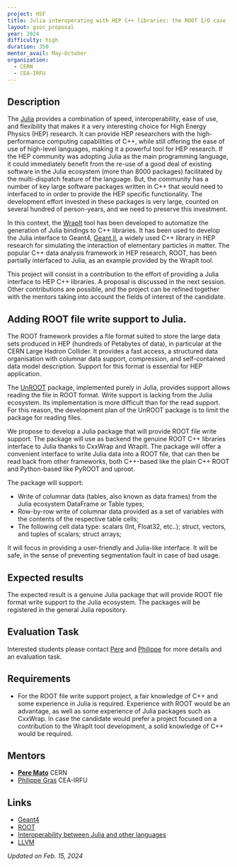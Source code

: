 ```yaml
---
project: HSF
title: Julia interoperating with HEP C++ libraries: the ROOT I/O case 
layout: gsoc_proposal
year: 2024
difficulty: high
duration: 350
mentor_avail: May-October
organization:
  - CERN
  - CEA-IRFU
---
```


## Description

The [Julia](https://julialang.org) provides a combination of speed, interoperability, ease of use, and flexibility that makes it a very interesting choice for High Energy Physics (HEP) research. It can provide HEP researchers with the high-performance computing capabilities of C++, while still offering the ease of use of high-level languages, making it a powerful tool for HEP research. If the HEP community was adopting Julia as the main programming language, it could immediately benefit from the re-use of a good deal of existing software in the Julia ecosystem (more than 8000 packages) facilitated by the multi-dispatch feature of the language. But, the community has a number of key large software packages written in C++ that would need to interfaced to in order to provide the HEP specific functionality. The development effort invested in these packages is very large, counted on several hundred of person-years, and we need to preserve this investment.

In this context, the [WrapIt](https://github.com/grasph/wrapit/) tool has been developed to automatize the generation of Julia bindings to C++ libraries. It has been used to develop the Julia interface to Geant4, [Geant.jl](https://github.com/JuliaHEP/Geant4.jl), a widely used C++ library in HEP research for simulating the interaction of elementary particles in matter. The popular C++ data analysis framework in HEP research, ROOT, has been partially interfaced to Julia, as an example provided by the WrapIt tool.

This project will consist in a contribution to the effort of providing a Julia interface to HEP C++ libraries. A proposal is discussed in the next session. Other contributions are possible, and the project can be refined together with the mentors taking into account the fields of interest of the candidate.

## Adding ROOT file write support to Julia.

The ROOT framework provides a file format suited to store the large data sets produced in HEP (hundreds of Petabytes of data), in particular at the CERN Large Hadron Collider. It provides a fast access, a structured data organisation with columnar data support, compression, and self-contained data model description. Support for this format is essential for HEP application.

The [UnROOT](https://github.com/JuliaHEP/UnROOT.jl) package, implemented purely in Julia, provides support allows reading the file in ROOT format. Write support is lacking from the Julia ecosystem. Its implementation is more difficult than for the read support. For this reason, the development plan of the UnROOT package is to limit the package for reading files.

We propose to develop a Julia package that will provide ROOT file write support. The package will use as backend the genuine ROOT C++ libraries interface to Julia thanks to CxxWrap and WrapIt. The package will offer a convenient interface to write Julia data into a ROOT file, that can then be read back from other frameworks, both C++-based like the plain C++ ROOT and Python-based like PyROOT and uproot. 

The package will support:

  * Write of columnar data (tables, also known as data frames) from the Julia ecosystem DataFrame or Table types;
  * Row-by-row write of columnar data provided as a set of variables with the contents of the respective table cells;
  * The following cell data type: scalars (Int, Float32, etc..); struct, vectors, and tuples of scalars; struct arrays;
  
It will focus in providing a user-friendly and Julia-like interface. It will be safe, in the sense of preventing segmentation fault in case of bad usage.

 
## Expected results

The expected result is a genuine Julia package that will provide ROOT file format write support to the Julia ecosystem. The packages will be registered in the general Julia repository.

## Evaluation Task

Interested students please contact [Pere](mailto:Pere.Mato@cern.ch) and [Philippe](mailto:philippe.gras@cern.ch) for more details and an evaluation task.

## Requirements

 * For the ROOT file write support project, a fair knowledge of C++ and some experience in Julia is required. Experience with ROOT would be an advantage, as well as some experience of Julia packages such as CxxWrap. In case the candidate would prefer a project focused on a contribution to the WrapIt tool development, a solid knowledge of C++ would be required.

## Mentors
 * **[Pere Mato](mailto:pere.mato@cern.ch)** CERN
 * [Philippe Gras](mailto:philippe.gras@cern.ch) CEA-IRFU

## Links
 * [Geant4](https://geant4.web.cern.ch)
 * [ROOT](https://root.cern.ch)
 * [Interoperability between Julia and other languages](https://github.com/JuliaInterop)
 * [LLVM](https://llvm.org)
 
 *Updated on Feb. 15, 2024*
